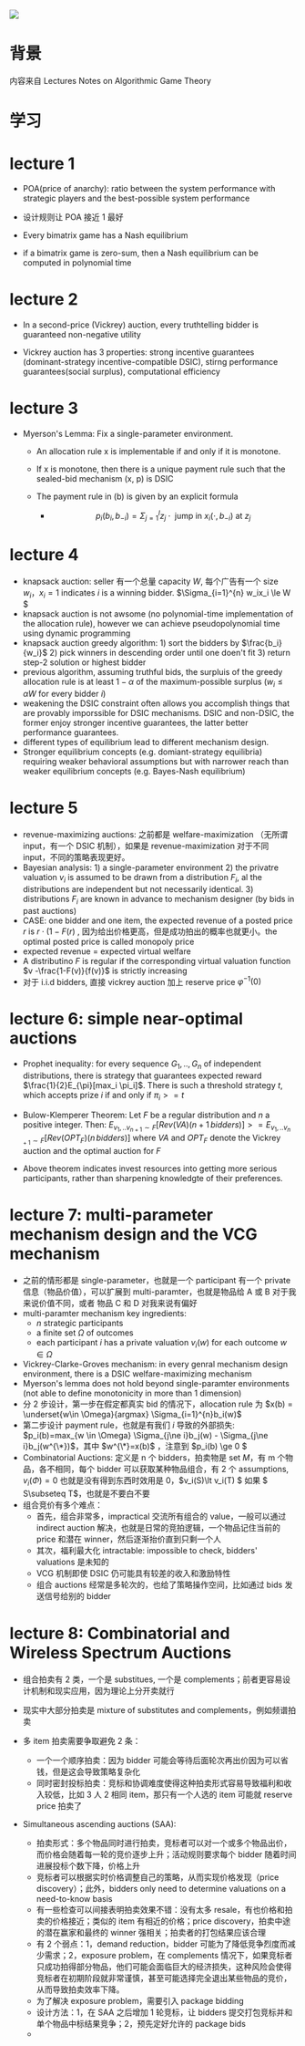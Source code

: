 # ![](https://img.shetu66.com/2023/03/27/1679907048365193.jpg)

# 背景

内容来自 Lectures Notes on Algorithmic Game Theory

# 学习

# lecture 1

- POA(price of anarchy): ratio between the system performance with strategic players and the best-possible system performance

- 设计规则让 POA 接近 1 最好

- Every bimatrix game has a Nash equilibrium

- if a bimatrix game is zero-sum, then a Nash equilibrium can be computed in polynomial time

# lecture 2

- In a second-price (Vickrey) auction, every truthtelling bidder is guaranteed non-negative utility

- Vickrey auction has 3 properties: strong incentive guarantees (dominant-strategy incentive-compatible DSIC), stirng performance guarantees(social surplus), computational efficiency 

# lecture 3

- Myerson's Lemma: Fix a single-parameter environment.
  
  - An allocation rule x is implementable if and only if it is monotone.
  
  - If x is monotone, then there is a unique payment rule such that the sealed-bid mechanism (x, p) is DSIC
  
  - The payment rule in (b) is given by an explicit formula
    
    - $$
      p_i(b_i, b_{-i}) =\Sigma_{j=1}^{l}{z_j \cdot \text{ jump in } x_i(\cdot , b_{-i}) \text{ at } z_j}
      $$

# lecture 4

- knapsack auction: seller 有一个总量 capacity $W$, 每个广告有一个 size $w_i$，$x_i=1$ indicates $i$ is a winning bidder. $\Sigma_{i=1}^{n} w_ix_i \le W $
- knapsack auction is not awsome (no polynomial-time implementation of the allocation rule), however we can achieve pseudopolynomial time using dynamic programming
- knapsack auction greedy algorithm: 1) sort the bidders by $\frac{b_i}{w_i}$ 2) pick winners in descending order until one doen't fit 3) return step-2 solution or highest bidder
- previous algorithm, assuming truthful bids, the surpluis of the greedy allocation rule is at least $1-\alpha$ of the maximum-possible surplus ($w_i \le \alpha W$ for every bidder $i$)
- weakening the DSIC constraint often allows you accomplish things that are provably imporssible for DSIC mechanisms. DSIC and non-DSIC, the former enjoy stronger incentive guarantees, the latter better performance guarantees.
- different types of equilibrium lead to different mechanism design.
- Stronger equilibrium concepts (e.g. domiant-strategy equilibria) requiring weaker behavioral assumptions but with narrower reach than weaker equilibrium concepts (e.g. Bayes-Nash equilibrium)

# lecture 5

- revenue-maximizing auctions: 之前都是 welfare-maximization （无所谓 input，有一个 DSIC 机制），如果是 revenue-maximization 对于不同 input，不同的策略表现更好。
- Bayesian analysis: 1) a single-parameter environment 2) the privatre valuation $v_i$ is assumed to be drawn from a distribution $F_i$, al the distributions are independent but not necessarily identical. 3) distributions $F_i$ are known in advance to mechanism designer (by bids in past auctions)
- CASE: one bidder and one item, the expected revenue of a posted price $r$ is $r\cdot (1 -F(r)$ , 因为给出价格更高，但是成功拍出的概率也就更小。the optimal posted price is called monopoly price
- expected revenue = expected virtual welfare
- A distributino $F$ is regular if the corresponding virtual valuation function $v -\frac{1-F(v)}{f(v)}$ is strictly increasing
- 对于 i.i.d bidders, 直接 vickrey auction 加上 reserve price $\varphi^{-1}(0)$

# lecture 6: simple near-optimal auctions

- Prophet inequality: for every sequence $G_1,..,G_n$ of independent distributions, there is strategy that guarantees expected reward $\frac{1}{2}E_{\pi}[max_i \pi_i]$. There is such a threshold strategy $t$, which accepts prize $i$ if and only if $\pi_i >= t$

- Bulow-Klemperer Theorem: Let $F$ be a regular distribution and $n$ a positive integer. Then: $E_{v_1,..v_{n+1}\sim F}[Rev(VA)(n+1\, bidders)]>=E_{v_1,..v_{n+1}\sim F}[Rev(OPT_F)(n\, bidders)]$ where $VA$ and $OPT_F$ denote the Vickrey auction and the optimal auction for $F$

- Above theorem indicates invest resources into getting more serious participants, rather than sharpening knowledgte of their preferences.

# lecture 7: multi-parameter mechanism design and the VCG mechanism

- 之前的情形都是 single-parameter，也就是一个 participant 有一个 private 信息（物品价值），可以扩展到 multi-paramter，也就是物品给 A 或 B 对于我来说价值不同，或者 物品 C 和 D 对我来说有偏好
- multi-paramter mechanism key ingredients:
  - $n$ strategic participants
  - a finite set $\Omega$ of outcomes
  - each participant $i$ has a private valuation $v_i(w)$ for each outcome $w\in\Omega$
- Vickrey-Clarke-Groves mechanism: in every genral mechanism design environment, there is a DSIC welfare-maximizing mechanism
- Myerson's lemma does not hold beyond single-paramter environments (not able to define monotonicity in more than 1 dimension)
- 分 2 步设计，第一步在假定都真实 bid 的情况下，allocation rule 为 $x(b) = \underset{w\in \Omega}{argmax} \Sigma_{i=1}^{n}b_i(w)$
- 第二步设计 payment rule，也就是有我们 $i$ 导致的外部损失: $p_i(b)=max_{w \in \Omega} \Sigma_{j\ne i}b_j(w) - \Sigma_{j\ne i}b_j(w^{\*})$，其中 $w^{\*}=x(b)$ ，注意到 $p_i(b) \ge 0 $
- Combinatorial Auctions: 定义是 n 个 bidders，拍卖物是 set $M$，有 m 个物品，各不相同，每个 bidder 可以获取某种物品组合，有 2 个 assumptions, $v_i(\Phi)=0$ 也就是没有得到东西时效用是 0，$v_i(S)\lt v_i(T) $ 如果 $ S\subseteq T$，也就是不要白不要
- 组合竞价有多个难点：
  - 首先，组合非常多，impractical 交流所有组合的 value，一般可以通过 indirect auction 解决，也就是日常的竞拍逻辑，一个物品记住当前的 price 和潜在 winner，然后逐渐抬价直到只剩一个人
  - 其次，福利最大化 intractable: impossible to check, bidders' valuations 是未知的
  - VCG 机制即使 DSIC 仍可能具有较差的收入和激励特性
  - 组合 auctions 经常是多轮次的，也给了策略操作空间，比如通过 bids 发送信号给别的 bidder

# lecture 8:  Combinatorial and Wireless Spectrum Auctions

- 组合拍卖有 2 类，一个是 substitues, 一个是 complements；前者更容易设计机制和现实应用，因为理论上分开卖就行
- 现实中大部分拍卖是 mixture of substitutes and complements，例如频谱拍卖
- 多 item 拍卖需要争取避免 2 条：
  - 一个一个顺序拍卖：因为 bidder 可能会等待后面轮次再出价因为可以省钱，但是这会导致策略复杂化
  - 同时密封投标拍卖：竞标和协调难度使得这种拍卖形式容易导致福利和收入较低，比如 3 人 2 相同 item，那只有一个人选的 item 可能就 reserve price 拍卖了

- Simultaneous ascending auctions (SAA): 
  - 拍卖形式：多个物品同时进行拍卖，竞标者可以对一个或多个物品出价，而价格会随着每一轮的竞价逐步上升；活动规则要求每个 bidder 随着时间进展投标个数下降，价格上升
  - 竞标者可以根据实时价格调整自己的策略，从而实现价格发现（price discovery）；此外，bidders only need to determine valuations on a need-to-know basis
  - 有一些检查可以间接表明拍卖效果不错：没有太多 resale，有也价格和拍卖的价格接近；类似的 item 有相近的价格；price discovery，拍卖中途的潜在赢家和最终的 winner 强相关；拍卖者的打包结果应该合理
  - 有 2 个弱点：1，demand reduction，bidder 可能为了降低竞争烈度而减少需求；2，exposure problem，在 complements 情况下，如果竞标者只成功拍得部分物品，他们可能会面临巨大的经济损失，这种风险会使得竞标者在初期阶段就非常谨慎，甚至可能选择完全退出某些物品的竞价，从而导致拍卖效率下降。
  - 为了解决 exposure problem，需要引入 package bidding
  - 设计方法：1，在 SAA 之后增加 1 轮竞标，让 bidders 提交打包竞标并和单个物品中标结果竞争；2，预先定好允许的 package bids
  - 
